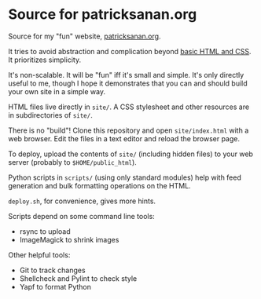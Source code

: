 # Source for patricksanan.org

Source for my "fun" website, [patricksanan.org](https://patricksanan.org).

It tries to avoid abstraction and complication beyond
[basic HTML and CSS](https://developer.mozilla.org). It prioritizes
simplicity.

It's non-scalable. It will be "fun" iff it's small and simple.
It's only directly useful to me, though I hope it demonstrates
that you can and should build your own site in a simple way.

HTML files live directly in `site/`. A CSS stylesheet and other
resources are in subdirectories of `site/`.

There is no "build"! Clone this repository and open `site/index.html` with a
web browser. Edit the files in a text editor and reload the browser page.

To deploy, upload the contents of `site/` (including hidden files) to your
web server (probably to `$HOME/public_html`).

Python scripts in `scripts/` (using only standard modules) help with feed generation
and bulk formatting operations on the HTML.

`deploy.sh`, for convenience, gives more hints.

Scripts depend on some command line tools:

* rsync to upload
* ImageMagick to shrink images

Other helpful tools:

* Git to track changes
* Shellcheck and Pylint to check style
* Yapf to format Python
